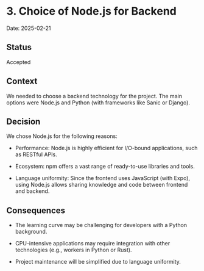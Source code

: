 # 3. Choice of Node.js for Backend

Date: 2025-02-21

## Status

Accepted

## Context

We needed to choose a backend technology for the project. The main options were Node.js and Python (with frameworks like Sanic or Django).

## Decision

We chose Node.js for the following reasons:

* Performance: Node.js is highly efficient for I/O-bound applications, such as RESTful APIs.

* Ecosystem: npm offers a vast range of ready-to-use libraries and tools.

* Language uniformity: Since the frontend uses JavaScript (with Expo), using Node.js allows sharing knowledge and code between frontend and backend.

## Consequences

* The learning curve may be challenging for developers with a Python background.

* CPU-intensive applications may require integration with other technologies (e.g., workers in Python or Rust).

* Project maintenance will be simplified due to language uniformity.

